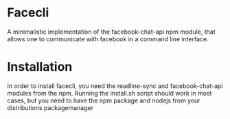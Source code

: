 # Facecli
A minimalistic implementation of the facebook-chat-api npm module, that allows one to communicate with facebook in a command line interface.

# Installation
In order to install facecli, you need the readline-sync and facebook-chat-api modules from the npm.
Running the install.sh script should work in most cases, but you need to have the npm package and nodejs from your distributions packagemanager
